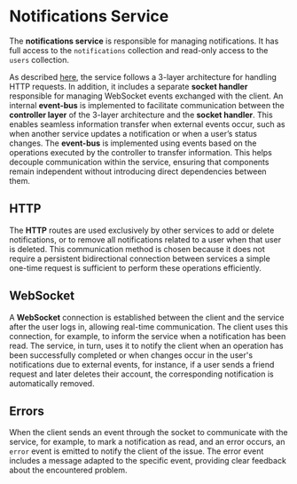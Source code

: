 # Notifications Service

The **notifications service** is responsible for managing notifications. It has full access to the ```notifications```
collection and read-only access to the ```users``` collection.

As described [here](../../README.md#back-end-composition), the service follows a 3-layer architecture for handling HTTP requests. In addition, it includes a
separate **socket handler** responsible for managing WebSocket events exchanged with the client. An internal **event-bus** is implemented to facilitate
communication between the **controller layer** of the 3-layer architecture and the **socket handler**. This enables seamless information transfer when external
events occur, such as when another service
updates a notification or when a user’s status changes. The **event-bus** is implemented using events based on the
operations executed by the controller to transfer information. This helps decouple communication within the service,
ensuring that components remain independent without introducing direct dependencies between them.

## HTTP

The **HTTP** routes are used exclusively by other services to add or delete notifications, or to remove all
notifications related to a user when that user is deleted. This communication method is chosen because it does not
require a persistent bidirectional connection between services a simple one-time request is sufficient to perform these
operations efficiently.

## WebSocket

A **WebSocket** connection is established between the client and the service after the user logs in, allowing real-time
communication. The client uses this connection, for example, to inform the service when a notification has been read.
The service, in turn, uses it to notify the client when an operation has been successfully completed or when changes
occur in the user's notifications due to external events, for instance, if a user sends a friend request and later
deletes their account, the corresponding notification is automatically removed.

## Errors

When the client sends an event through the socket to communicate with the service, for example, to mark a notification
as read, and an error occurs, an ```error``` event is emitted to notify the client of the issue. The error event
includes a message adapted to the specific event, providing clear feedback about the encountered problem.